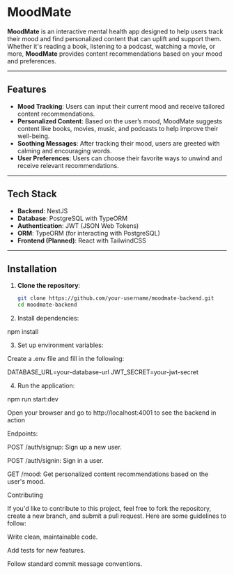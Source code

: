 # **MoodMate**

**MoodMate** is an interactive mental health app designed to help users track their mood and find personalized content that can uplift and support them. Whether it's reading a book, listening to a podcast, watching a movie, or more, **MoodMate** provides content recommendations based on your mood and preferences.

---

## **Features**

- **Mood Tracking**: Users can input their current mood and receive tailored content recommendations.
- **Personalized Content**: Based on the user’s mood, MoodMate suggests content like books, movies, music, and podcasts to help improve their well-being.
- **Soothing Messages**: After tracking their mood, users are greeted with calming and encouraging words.
- **User Preferences**: Users can choose their favorite ways to unwind and receive relevant recommendations.

---

## **Tech Stack**

- **Backend**: NestJS
- **Database**: PostgreSQL with TypeORM
- **Authentication**: JWT (JSON Web Tokens)
- **ORM**: TypeORM (for interacting with PostgreSQL)
- **Frontend (Planned)**: React with TailwindCSS

---

## **Installation**

1. **Clone the repository**:

   ```bash
   git clone https://github.com/your-username/moodmate-backend.git
   cd moodmate-backend

2. Install dependencies:

npm install

3. Set up environment variables:

Create a .env file and fill in the following:

DATABASE_URL=your-database-url
JWT_SECRET=your-jwt-secret

4. Run the application:

npm run start:dev

Open your browser and go to http://localhost:4001 to see the backend in action

Endpoints:

POST /auth/signup: Sign up a new user.

POST /auth/signin: Sign in a user.

GET /mood: Get personalized content recommendations based on the user's mood.

Contributing

If you'd like to contribute to this project, feel free to fork the repository, create a new branch, and submit a pull request. Here are some guidelines to follow:

Write clean, maintainable code.

Add tests for new features.

Follow standard commit message conventions.
